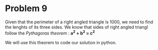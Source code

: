 # Problem 9

Given that the perimeter of a right angled triangle is 1000, we need to find the lenghts of its three sides.
We know that sides of right angled triangl follow the *Pythagoras theorem* :
**a<sup>2</sup> + b<sup>2</sup> = c<sup>2</sup>**

We will use this theorem to code our solution in python.
